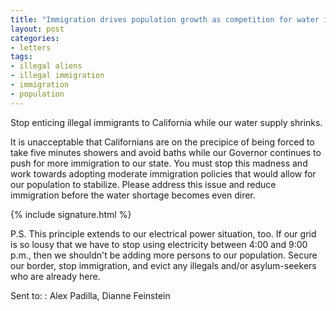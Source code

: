 ```yaml
---
title: "Immigration drives population growth as competition for water increases in California"
layout: post
categories:
- letters
tags:
- illegal aliens
- illegal immigration
- immigration
- population
---
```


Stop enticing illegal immigrants to California while our water supply shrinks.

It is unacceptable that Californians are on the precipice of being forced to take five minutes showers and avoid baths while our Governor continues to push for more immigration to our state. You must stop this madness and work towards adopting moderate immigration policies that would allow for our population to stabilize. Please address this issue and reduce immigration before the water shortage becomes even direr.

{% include signature.html %}

P.S. This principle extends to our electrical power situation, too. If our grid is so lousy that we have to stop using electricity between 4:00 and 9:00 p.m., then we shouldn't be adding more persons to our population. Secure our border, stop immigration, and evict any illegals and/or asylum-seekers who are already here.

Sent to:
: Alex Padilla, Dianne Feinstein
